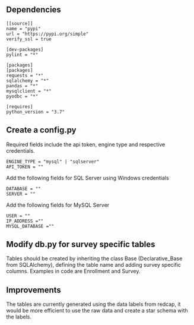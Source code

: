 ## Dependencies
```
[[source]]
name = "pypi"
url = "https://pypi.org/simple"
verify_ssl = true

[dev-packages]
pylint = "*"

[packages]
[packages]
requests = "*"
sqlalchemy = "*"
pandas = "*"
mysqlclient = "*"
pyodbc = "*"

[requires]
python_version = "3.7"
```

## Create a config.py 
Required fields include the api token, engine type and respective credentials.
```
ENGINE_TYPE = "mysql" | "sqlserver"
API_TOKEN = ""
```

Add the following fields for SQL Server using Windows credentials
```
DATABASE = ""
SERVER = ""
```

Add the following fields for MySQL Server
```
USER = ""
IP_ADDRESS ="" 
MYSQL_DATABASE =""
```

## Modify db.py for survey specific tables
Tables should be created by inheriting the class Base (Declarative_Base from SQLAlchemy), defining the table name and adding survey specific columns. Examples in code are Enrollment and Survey.

## Improvements
The tables are currently generated using the data labels from redcap, it would be more efficient to use the raw data and create a star schema with the labels.